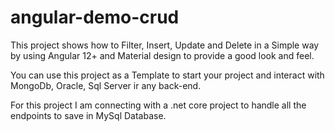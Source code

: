 # angular-demo-crud
This project shows how to Filter, Insert, Update and Delete in a Simple way by using Angular 12+ and Material design to provide a good look and feel.

You can use this project as a Template to start your project and interact with MongoDb, Oracle, Sql Server ir any back-end.

For this project I am connecting with a .net core project to handle all the endpoints to save in MySql Database.


